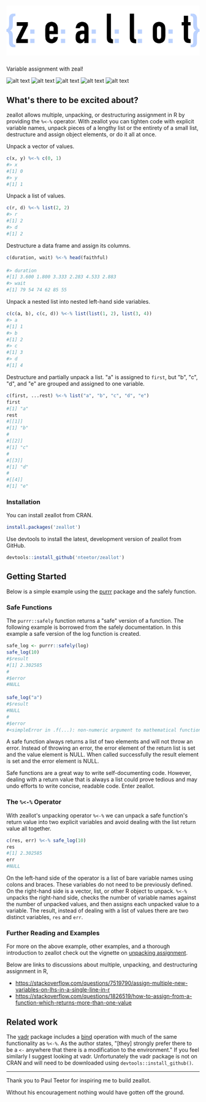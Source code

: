 <h1 align="center"> <img alt="zeallot" src="inst/logo.png"></h1>

Variable assignment with zeal!

[travis]: https://travis-ci.org/nteetor/zeallot.svg?branch=master "shake and bake"
[appveyor]: https://ci.appveyor.com/api/projects/status/github/nteetor/zeallot?branch=master&svg=true "frappe!" 
[coverage]: https://codecov.io/gh/nteetor/zeallot/branch/master/graph/badge.svg "deep fat fry" 
[cran]: https://www.r-pkg.org/badges/version/zeallot "green means go!"
[downloads]: https://cranlogs.r-pkg.org/badges/last-month/zeallot "[====] 100%"

![alt text][travis] ![alt text][appveyor] ![alt text][coverage] ![alt text][cran] ![alt text][downloads]

## What's there to be excited about?

zeallot allows multiple, unpacking, or destructuring assignment in R by
providing the `%<-%` operator. With zeallot you can tighten code with explicit
variable names, unpack pieces of a lengthy list or the entirety of a small list,
destructure and assign object elements, or do it all at once.

Unpack a vector of values.
```R
c(x, y) %<-% c(0, 1)
#> x
#[1] 0
#> y
#[1] 1
```

Unpack a list of values. 
```R
c(r, d) %<-% list(2, 2)
#> r
#[1] 2
#> d
#[1] 2
```

Destructure a data frame and assign its columns.
```R
c(duration, wait) %<-% head(faithful)

#> duration
#[1] 3.600 1.800 3.333 2.283 4.533 2.883
#> wait
#[1] 79 54 74 62 85 55
```

Unpack a nested list into nested left-hand side variables.
```R
c(c(a, b), c(c, d)) %<-% list(list(1, 2), list(3, 4))
#> a
#[1] 1
#> b  
#[1] 2
#> c
#[1] 3
#> d
#[1] 4
```

Destructure and partially unpack a list. "a" is assigned to `first`, but
"b", "c", "d", and "e" are grouped and assigned to one variable.
```R
c(first, ...rest) %<-% list("a", "b", "c", "d", "e")
first
#[1] "a"
rest
#[[1]]
#[1] "b"
#
#[[2]]
#[1] "c"
#
#[[3]]
#[1] "d"
#
#[[4]]
#[1] "e"
```

### Installation

You can install zeallot from CRAN.

```R
install.packages('zeallot')
```

Use devtools to install the latest, development version of zeallot from GitHub.

```R
devtools::install_github('nteetor/zeallot')
```

## Getting Started

Below is a simple example using the [purrr](https://github.com/hadley/purrr)
package and the safely function.

### Safe Functions

The `purrr::safely` function returns a "safe" version of a function. The 
following example is borrowed from the safely documentation. In this example a
safe version of the log function is created.

```R
safe_log <- purrr::safely(log)
safe_log(10)
#$result
#[1] 2.302585
#
#$error
#NULL

safe_log("a")
#$result
#NULL
#
#$error
#<simpleError in .f(...): non-numeric argument to mathematical function>
```

A safe function always returns a list of two elements and will not throw an 
error. Instead of throwing an error, the error element of the return list is set
and the value element is NULL. When called successfully the result element is
set and the error element is NULL.

Safe functions are a great way to write self-documenting code. However, dealing
with a return value that is always a list could prove tedious and may undo
efforts to write concise, readable code. Enter zeallot.

### The `%<-%` Operator

With zeallot's unpacking operator `%<-%` we can unpack a safe function's return
value into two explicit variables and avoid dealing with the list return value
all together.

```R
c(res, err) %<-% safe_log(10)
res
#[1] 2.302585
err
#NULL
```

On the left-hand side of the operator is a list of bare variable names using
colons and braces. These variables do not need to be previously defined. On the
right-hand side is a vector, list, or other R object to unpack. `%<-%` unpacks
the right-hand side, checks the number of variable names against the number of
unpacked values, and then assigns each unpacked value to a variable. The result,
instead of dealing with a list of values there are two distinct variables, `res`
and `err`.

### Further Reading and Examples

For more on the above example, other examples, and a thorough introduction to
zeallot check out the vignette on [unpacking
assignment](vignettes/unpacking-assignment.Rmd).

Below are links to discussions about multiple, unpacking, and destructuring
assignment in R,

* https://stackoverflow.com/questions/7519790/assign-multiple-new-variables-on-lhs-in-a-single-line-in-r
* https://stackoverflow.com/questions/1826519/how-to-assign-from-a-function-which-returns-more-than-one-value

## Related work

The [vadr](https://github.com/crowding/vadr) package includes a
[bind](https://github.com/crowding/vadr/blob/master/R/bind.R#L65) operation
with much of the same functionality as `%<-%`. As the author states, "[they]
strongly prefer there to be a `<-` anywhere that there is a modification to the
environment." If you feel similarly I suggest looking at vadr. Unfortunately the
vadr package is not on CRAN and will need to be downloaded using
`devtools::install_github()`.

---

Thank you to Paul Teetor for inspiring me to build zeallot.

Without his encouragement nothing would have gotten off the ground.

